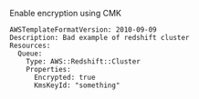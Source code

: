 
Enable encryption using CMK

```yaml---
AWSTemplateFormatVersion: 2010-09-09
Description: Bad example of redshift cluster
Resources:
  Queue:
    Type: AWS::Redshift::Cluster
    Properties:
      Encrypted: true
      KmsKeyId: "something"


```


